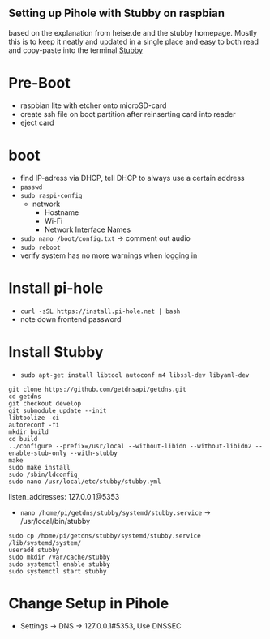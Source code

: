 ## Setting up Pihole with Stubby on raspbian

based on the explanation from heise.de and the stubby homepage. Mostly this is to keep it neatly and updated in a single place and easy to both read and copy-paste into the terminal
[Stubby][442f8356]

  [442f8356]: https://dnsprivacy.org/wiki/pages/viewpage.action?pageId=3145786 "Stubby"

# Pre-Boot
- raspbian lite with etcher onto microSD-card
- create ssh file on boot partition after reinserting card into reader
- eject card

# boot
- find IP-adress via DHCP, tell DHCP to always use a certain address
- `passwd`
- `sudo raspi-config`
  - network
    - Hostname
    - Wi-Fi
    - Network Interface Names
- `sudo nano /boot/config.txt` -> comment out audio
- `sudo reboot`
- verify system has no more warnings when logging in

# Install pi-hole
- `curl -sSL https://install.pi-hole.net | bash`
- note down frontend password

# Install Stubby
- `sudo apt-get install libtool autoconf m4 libssl-dev libyaml-dev`
```
git clone https://github.com/getdnsapi/getdns.git
cd getdns
git checkout develop
git submodule update --init
libtoolize -ci
autoreconf -fi
mkdir build
cd build
../configure --prefix=/usr/local --without-libidn --without-libidn2 --enable-stub-only --with-stubby
make
sudo make install
sudo /sbin/ldconfig
sudo nano /usr/local/etc/stubby/stubby.yml
```
listen_addresses: 127.0.0.1@5353
- `nano /home/pi/getdns/stubby/systemd/stubby.service` -> /usr/local/bin/stubby
```
sudo cp /home/pi/getdns/stubby/systemd/stubby.service /lib/systemd/system/
useradd stubby
sudo mkdir /var/cache/stubby
sudo systemctl enable stubby
sudo systemctl start stubby
```

# Change Setup in Pihole
- Settings -> DNS -> 127.0.0.1#5353, Use DNSSEC

